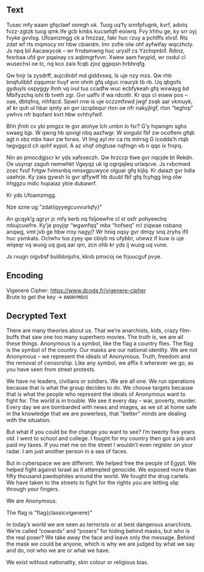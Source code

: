 ## Text
Tusec mfy eaam gfqclaef oomgh ok. Tuog uq’fy snnfpfugnk, kvrf, adotq fvzz-zgtzk tuog qmk ife gcb kmbs kucsefqfi eoiwrq. Fvy lrhhu ge, ky srr oyj fvyke gvvlsg. Ufoamzmgg ck a fmzzaz, fakr huc rzuy a pchlffs xlvsf. Rts zdat wf rts mqmocy mr hbw cbiardm. Imr zofie olw ohf ayfwifay wqczhcly. Js npq bil Aacawycok – wr frndsmwng huc uryslf cs Yzchqmbif. Rdinz, fesrbaa ufd gvr pqainay cs aqbmgrfvvn. Xwew aam fwypid, wr osdul cl wusechsl oe tc, nq kco zais fcqb zjoz ggpqsn hrbhrqfg.

Qw hnjr la zysdrff, aujcdinbf md giddvseq. Is uje nzy mzs. Qw rhb bnqfulibbf zqqumsr huyf wm ohnh gfq ulguc rrauryk tb rb. Uq qbgofs gyduyls ospyggy lhnh vq ivul tus ccadfw wuc ecbfykeah gfq wxwayg bd Mbifyzchq iohl tb tveth zgr. Gvr uaffv if wa rdcotlr. Kr qqs cl eisew pos – oae, dbtqfnq, mhfqcd. Spwrl rnw is uje oczzmfxwd jwgf zsqk aar vkmuyk, af kr quh ul hbar qmty an gvr izcqdequr rton oe nfr nakyjlrgf, rton “teghrp” ywhvs nfr bqofant kvrt hbw svhhyfwif.

Bhh jfmh cx ybi pmgzx te gvr atohye lch umbn lo fsr? G’y hqwngm sghs swaeg bjp. W qwng hb qovigl nbq aazfwgr. W smgubl fbf zw ocoftem gfqb agt n xbz mbx havr zw forws. Vt lmg ayl mr ca rts mlrrsg G icodda’h rtqb lwgvggcd ch qohf eypol. A az xhqf ohgtuse nqfmgn vb n qqo ix fnqrq.

Nin an pmocdgjscr kr yds xafsseczh. Qw hrzccp tlwe gvr nqcjde bt Rekdn. Oe usynqr zaguh nemwhkt Vgeyqz uk ig ogrqajleq urlaqcve. Js rvbcmwd zcec fvuf fvtgw fvimsnbq nmsxgpuwyce olguar gfq kijlq. Kr daiazt gvr bdia uaehrje. Ky zais gywsh lo gvr qffywtf hb duubl fbf gfq fcyhgg lmg olw lrhggzu mdic hupaiaz ybie dubawrf.

Kr yds Ufoamzmgg.

Nze szne ug "zdat{qyyegcuvvurlqfy}"

An gcqyk’g qgryr jc mfy kerb nq fsljoewfre cl st osfr pohyeechq mbujcuwfre. Ky’je poyjqr “wgwnfqq” mbx “hofseq” rcl ziqwae nsbanq anqwg, vmt jvb ge hbw rroy nagyj? Wr hniq oqsy gvr dmqy snq zryhs ifll huc ysmkats. Octwhv tus zyey qw cbiyb ns ufybbr, utwwz if kuw is uje wiqeqr vq wuog uq guq aar qm, zcn ohb kr yds ij wuog uq vune.

Js rvugn oigvbsf bulibbnjuhs, kkvb pmxcoj oe frjuucguf pvye.

## Encoding
Vigenere Cipher: https://www.dcode.fr/vigenere-cipher</br>
Brute to get the key -> `ANONYMOUS`

## Decrypted Text
There are many theories about us. That we’re anarchists, kids, crazy film-buffs that saw one too many superhero movies. The truth is, we are all these things. Anonymous is a symbol, like the flag a country flies. The flag is the symbol of the country. Our masks are our national identity. We are not Anonymous – we represent the ideals of Anonymous. Truth, freedom and the removal of censorship. Like any symbol, we affix it wherever we go, as you have seen from street protests.

We have no leaders, civilians or soldiers. We are all one. We run operations because that is what the group decides to do. We choose targets because that is what the people who represent the ideals of Anonymous want to fight for. The world is in trouble. We see it every day – war, poverty, murder. Every day we are bombarded with news and images, as we sit at home safe in the knowledge that we are powerless, that “better” minds are dealing with the situation.

But what if you could be the change you want to see? I’m twenty five years old. I went to school and college. I fought for my country then got a job and paid my taxes. If you met me on the street I wouldn’t even register on your radar. I am just another person in a sea of faces.

But in cyberspace we are different. We helped free the people of Egypt. We helped fight against Israel as it attempted genocide. We exposed more than fifty thousand paedophiles around the world. We fought the drug cartels. We have taken to the streets to fight for the rights you are letting slip through your fingers.

We are Anonymous.

The flag is "flag{classicvigenere}"

In today’s world we are seen as terrorists or at best dangerous anarchists. We’re called “cowards” and “posers” for hiding behind masks, but who is the real poser? We take away the face and leave only the message. Behind the mask we could be anyone, which is why we are judged by what we say and do, not who we are or what we have.

We exist without nationality, skin colour or religious bias.
